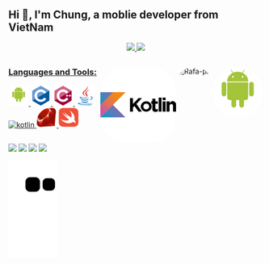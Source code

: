 
## Hi 👋, I'm Chung, a moblie developer from VietNam
<div align="center">
  <a href="https://github.com/rafaballerini">
  <img height="160em" src="https://github-readme-stats.vercel.app/api?username=hoangchungk53qx1&show_icons=true&theme=dracula&include_all_commits=true&count_private=true"/>
  <img height="160m" src="https://github-readme-stats.vercel.app/api/top-langs/?username=hoangchungk53qx1&layout=compact&langs_count=7&theme=dracula"/>
</div>
  

<img align="right" alt="Rafa-pic" height="100" style="border-radius:50px;"
   src="https://raw.githubusercontent.com/devicons/devicon/master/icons/android/android-original-wordmark.svg">
</div>
<img align="right" alt="Rafa-pic" height="100" style="border-radius:50px;"
   src="https://raw.githubusercontent.com/jmnote/z-icons/master/svg/java.svg">
</div>
<img align="right" alt="Rafa-pic" height="150" style="border-radius:50px;"
   src="https://raw.githubusercontent.com/devicons/devicon/master/icons/kotlin/kotlin-original-wordmark.svg">
</div>

##
  
  <h3 align="left">Languages and Tools:</h3>
<p align="left"> <a href="https://developer.android.com" target="_blank" rel="noreferrer">  
  <img src="https://raw.githubusercontent.com/devicons/devicon/master/icons/android/android-original-wordmark.svg" alt="android" width="40" height="40"/> </a> <a href="https://www.cprogramming.com/" target="_blank" rel="noreferrer"> 
  <img src="https://raw.githubusercontent.com/devicons/devicon/master/icons/c/c-original.svg" alt="c" width="40" height="40"/> </a> <a href="https://www.w3schools.com/cpp/" target="_blank" rel="noreferrer"> 
  <img src="https://raw.githubusercontent.com/devicons/devicon/master/icons/cplusplus/cplusplus-original.svg" alt="cplusplus" width="40" height="40"/> </a> <a href="https://www.w3schools.com/cs/" target="_blank" rel="noreferrer"> 
  <img src="https://raw.githubusercontent.com/devicons/devicon/master/icons/java/java-original.svg" alt="java" width="40" height="40"/> </a> <a href="https://kotlinlang.org" target="_blank" rel="noreferrer"> 
  <img src="https://www.vectorlogo.zone/logos/kotlinlang/kotlinlang-icon.svg" alt="kotlin" width="40" height="40"/> </a> <a href="https://pugjs.org" target="_blank" rel="noreferrer"> 
  <img src="https://raw.githubusercontent.com/devicons/devicon/master/icons/ruby/ruby-original.svg" alt="ruby" width="40" height="40"/> </a> <a href="https://www.rust-lang.org" target="_blank" rel="noreferrer"> 
  <img src="https://raw.githubusercontent.com/devicons/devicon/master/icons/swift/swift-original.svg" alt="swift" width="40" height="40"/> </a> </p>
  
  ##
 
<div> 
  <a href="https://www.facebook.com/hoangchungk53" target="_blank"><img src="https://img.shields.io/badge/-Facebook-%230077B5?style=for-the-badge&logo=facebook&logoColor=white" target="_blank"></a> 
  <a href="https://www.youtube.com/channel/UC_-uuuZbY0AAt9CViNzvc-Q" target="_blank"><img src="https://img.shields.io/badge/YouTube-FF0000?style=for-the-badge&logo=youtube&logoColor=white" target="_blank"></a>
  <a href="https://instagram.com/rafaballerini" target="_blank"><img src="https://img.shields.io/badge/-Instagram-%23E4405F?style=for-the-badge&logo=instagram&logoColor=white" target="_blank"></a>
  <a href = "mailto:hoangchungk53qx1@gmail.com"><img src="https://img.shields.io/badge/-Gmail-%23333?style=for-the-badge&logo=gmail&logoColor=white" target="_blank"></a>
  
 
  ![Snake animation](https://github.com/rafaballerini/rafaballerini/blob/output/github-contribution-grid-snake.svg)
 
</div>

